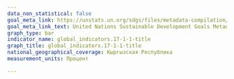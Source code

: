 ```yaml
---
data_non_statistical: false
goal_meta_link: https://unstats.un.org/sdgs/files/metadata-compilation/Metadata-Goal-17.pdf
goal_meta_link_text: United Nations Sustainable Development Goals Metadata (PDF 469 KB)
graph_type: bar
indicator_name: global_indicators.17-1-1-title
graph_title: global_indicators.17-1-1-title
national_geographical_coverage: Кыргызская Республика
measurement_units: Процент

---
```


